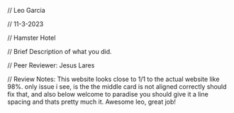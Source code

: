 // Leo Garcia 

 // 11-3-2023

 // Hamster Hotel

 // Brief Description of what you did. 

 // Peer Reviewer: Jesus Lares 

 // Review Notes:  This website looks close to 1/1 to the actual website like 98%. only issue i see,  is the the middle card is not aligned correctly should fix that, and also below welcome to paradise you should give it a line spacing and thats pretty much it. Awesome leo, great job!
